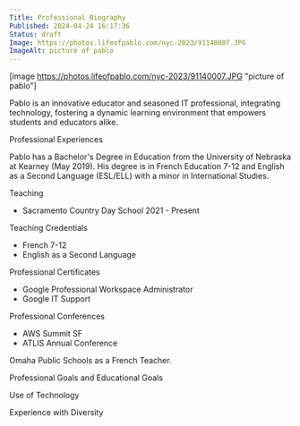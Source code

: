 ```yaml
---
Title: Professional Biography
Published: 2024-04-24 16:17:36
Status: draft
Image: https://photos.lifeofpablo.com/nyc-2023/91140007.JPG
ImageAlt: picture of pablo
---
```



[image https://photos.lifeofpablo.com/nyc-2023/91140007.JPG  "picture of pablo"]


Pablo is an innovative educator and seasoned IT professional,  integrating technology, fostering a dynamic learning environment that empowers students and educators alike.

Professional Experiences

Pablo has a Bachelor's Degree in Education from the University of Nebraska at Kearney (May 2019). His degree is in French Education 7-12 and English as a Second Language (ESL/ELL) with a minor in International Studies.

Teaching  
* Sacramento Country Day School 2021 - Present

Teaching Credentials 

* French 7-12
* English as a Second Language

Professional Certificates

* Google Professional Workspace Administrator
* Google IT Support

Professional Conferences

* AWS Summit SF
* ATLIS Annual Conference

Omaha Public Schools as a French Teacher.

Professional Goals and Educational Goals

Use of Technology



Experience with Diversity

